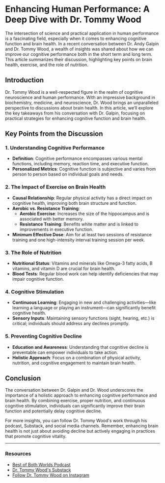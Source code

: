 # Enhancing Human Performance: A Deep Dive with Dr. Tommy Wood

The intersection of science and practical application in human performance is a fascinating field, especially when it comes to enhancing cognitive function and brain health. In a recent conversation between Dr. Andy Galpin and Dr. Tommy Wood, a wealth of insights was shared about how we can improve our cognitive performance both in the short term and long term. This article summarizes their discussion, highlighting key points on brain health, exercise, and the role of nutrition.

## Introduction

Dr. Tommy Wood is a well-respected figure in the realm of cognitive neuroscience and human performance. With an impressive background in biochemistry, medicine, and neuroscience, Dr. Wood brings an unparalleled perspective to discussions about brain health. In this article, we’ll explore the key takeaways from his conversation with Dr. Galpin, focusing on practical strategies for enhancing cognitive function and brain health.

## Key Points from the Discussion

### 1. **Understanding Cognitive Performance**
- **Definition**: Cognitive performance encompasses various mental functions, including memory, reaction time, and executive function.
- **Personalized Metrics**: Cognitive function is subjective and varies from person to person based on individual goals and needs.

### 2. **The Impact of Exercise on Brain Health**
- **Causal Relationship**: Regular physical activity has a direct impact on cognitive health, improving both brain structure and function.
- **Aerobic vs. Resistance Training**:
  - **Aerobic Exercise**: Increases the size of the hippocampus and is associated with better memory.
  - **Resistance Training**: Benefits white matter and is linked to improvements in executive function.
- **Minimum Effective Dose**: Aim for at least two sessions of resistance training and one high-intensity interval training session per week.

### 3. **The Role of Nutrition**
- **Nutritional Status**: Vitamins and minerals like Omega-3 fatty acids, B vitamins, and vitamin D are crucial for brain health.
- **Blood Tests**: Regular blood work can help identify deficiencies that may impair cognitive function.

### 4. **Cognitive Stimulation**
- **Continuous Learning**: Engaging in new and challenging activities—like learning a language or playing an instrument—can significantly benefit cognitive health.
- **Sensory Inputs**: Maintaining sensory functions (sight, hearing, etc.) is critical; individuals should address any declines promptly.

### 5. **Preventing Cognitive Decline**
- **Education and Awareness**: Understanding that cognitive decline is preventable can empower individuals to take action.
- **Holistic Approach**: Focus on a combination of physical activity, nutrition, and cognitive engagement to maintain brain health.

## Conclusion

The conversation between Dr. Galpin and Dr. Wood underscores the importance of a holistic approach to enhancing cognitive performance and brain health. By combining exercise, proper nutrition, and continuous cognitive stimulation, individuals can significantly improve their brain function and potentially delay cognitive decline. 

For more insights, you can follow Dr. Tommy Wood's work through his podcast, Substack, and social media channels. Remember, enhancing brain health is not just about avoiding decline but actively engaging in practices that promote cognitive vitality.

---

### Resources
- [Best of Both Worlds Podcast](#)
- [Dr. Tommy Wood's Substack](#)
- [Follow Dr. Tommy Wood on Instagram](#)